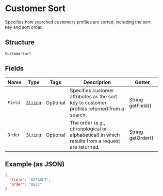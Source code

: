 
# Customer Sort

Specifies how searched customers profiles are sorted, including the sort key and sort order.

## Structure

`CustomerSort`

## Fields

| Name | Type | Tags | Description | Getter |
|  --- | --- | --- | --- | --- |
| `Field` | [`String`](/doc/models/customer-sort-field.md) | Optional | Specifies customer attributes as the sort key to customer profiles returned from a search. | String getField() |
| `Order` | [`String`](/doc/models/sort-order.md) | Optional | The order (e.g., chronological or alphabetical) in which results from a request are returned. | String getOrder() |

## Example (as JSON)

```json
{
  "field": "DEFAULT",
  "order": "DESC"
}
```


